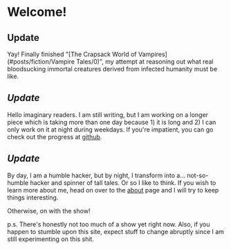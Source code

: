 # Welcome!

## Update

Yay! Finally finished "[The Crapsack World of Vampires](#posts/fiction/Vampire Tales/0)", my attempt at reasoning out what real bloodsucking immortal creatures derived from infected humanity must be like.

## _Update_

Hello imaginary readers. I am still writing, but I am working on a longer piece which is taking more than one day because 1) it is long and 2) I can only work on it at night during weekdays. If you're impatient, you can go check out the progress at [github](https://github.com/donaq/attaboy.me/tree/vampires-wip).

## _Update_

By day, I am a humble hacker, but by night, I transform into a... not-so-humble hacker and spinner of tall tales. Or so I like to think. If you wish to learn more about me, head on over to the [about](#about) page and I will try to keep things interesting.

Otherwise, on with the show!

p.s. There's honestly not too much of a show yet right now. Also, if you happen to stumble upon this site, expect stuff to change abruptly since I am still experimenting on this shit.
